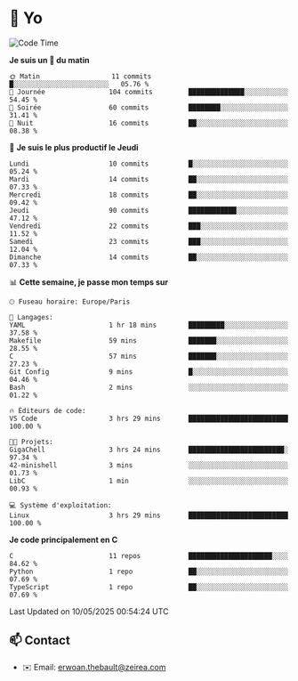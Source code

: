 # 👋 Yo

<!--START_SECTION:waka-->
![Code Time](http://img.shields.io/badge/Code%20Time-28%20hrs%2033%20mins-blue)

**Je suis un 🐤 du matin** 

```text
🌞 Matin                  11 commits          █░░░░░░░░░░░░░░░░░░░░░░░░   05.76 % 
🌆 Journée                104 commits         ██████████████░░░░░░░░░░░   54.45 % 
🌃 Soirée                 60 commits          ████████░░░░░░░░░░░░░░░░░   31.41 % 
🌙 Nuit                   16 commits          ██░░░░░░░░░░░░░░░░░░░░░░░   08.38 % 
```
📅 **Je suis le plus productif le Jeudi** 

```text
Lundi                    10 commits          █░░░░░░░░░░░░░░░░░░░░░░░░   05.24 % 
Mardi                    14 commits          ██░░░░░░░░░░░░░░░░░░░░░░░   07.33 % 
Mercredi                 18 commits          ██░░░░░░░░░░░░░░░░░░░░░░░   09.42 % 
Jeudi                    90 commits          ████████████░░░░░░░░░░░░░   47.12 % 
Vendredi                 22 commits          ███░░░░░░░░░░░░░░░░░░░░░░   11.52 % 
Samedi                   23 commits          ███░░░░░░░░░░░░░░░░░░░░░░   12.04 % 
Dimanche                 14 commits          ██░░░░░░░░░░░░░░░░░░░░░░░   07.33 % 
```


📊 **Cette semaine, je passe mon temps sur** 

```text
🕑︎ Fuseau horaire: Europe/Paris

💬 Langages: 
YAML                     1 hr 18 mins        █████████░░░░░░░░░░░░░░░░   37.58 % 
Makefile                 59 mins             ███████░░░░░░░░░░░░░░░░░░   28.55 % 
C                        57 mins             ███████░░░░░░░░░░░░░░░░░░   27.23 % 
Git Config               9 mins              █░░░░░░░░░░░░░░░░░░░░░░░░   04.46 % 
Bash                     2 mins              ░░░░░░░░░░░░░░░░░░░░░░░░░   01.22 % 

🔥 Éditeurs de code: 
VS Code                  3 hrs 29 mins       █████████████████████████   100.00 % 

🐱‍💻 Projets: 
GigaChell                3 hrs 24 mins       ████████████████████████░   97.34 % 
42-minishell             3 mins              ░░░░░░░░░░░░░░░░░░░░░░░░░   01.73 % 
LibC                     1 min               ░░░░░░░░░░░░░░░░░░░░░░░░░   00.93 % 

💻 Système d'exploitation: 
Linux                    3 hrs 29 mins       █████████████████████████   100.00 % 
```

**Je code principalement en C** 

```text
C                        11 repos            █████████████████████░░░░   84.62 % 
Python                   1 repo              ██░░░░░░░░░░░░░░░░░░░░░░░   07.69 % 
TypeScript               1 repo              ██░░░░░░░░░░░░░░░░░░░░░░░   07.69 % 
```




 Last Updated on 10/05/2025 00:54:24 UTC
<!--END_SECTION:waka-->

## 📫 Contact

- ✉️ Email: erwoan.thebault@zeirea.com

